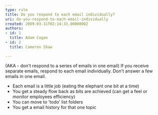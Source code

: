 ```yaml
---
type: rule
title: Do you respond to each email individually?
uri: do-you-respond-to-each-email-individually
created: 2009-03-31T02:14:33.0000000Z
authors:
- id: 1
  title: Adam Cogan
- id: 2
  title: Cameron Shaw

---
```



(AKA - don't respond to a series of emails in one email) If you receive separate emails, respond to each email individually. Don't answer a few emails in one email.

- Each email is a little job (eating the elephant one bit at a time)<br>
- You get a steady flow back as bits are achieved (can get a feel or monitor employees efficiency)<br>
- You can move to 'todo' list folders<br>
- You get a email history for that one topic


